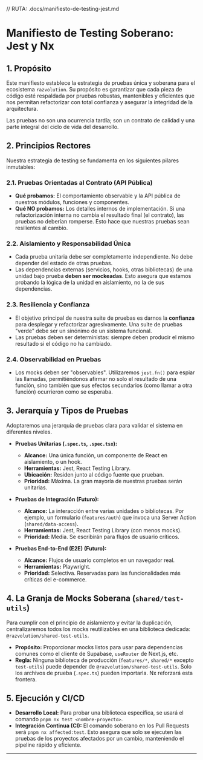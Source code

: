 // RUTA: .docs/manifiesto-de-testing-jest.md
# Manifiesto de Testing Soberano: Jest y Nx

## 1. Propósito

Este manifiesto establece la estrategia de pruebas única y soberana para el ecosistema `razvolution`. Su propósito es garantizar que cada pieza de código esté respaldada por pruebas robustas, mantenibles y eficientes que nos permitan refactorizar con total confianza y asegurar la integridad de la arquitectura.

Las pruebas no son una ocurrencia tardía; son un contrato de calidad y una parte integral del ciclo de vida del desarrollo.

## 2. Principios Rectores

Nuestra estrategia de testing se fundamenta en los siguientes pilares inmutables:

### 2.1. Pruebas Orientadas al Contrato (API Pública)

-   **Qué probamos:** El comportamiento observable y la API pública de nuestros módulos, funciones y componentes.
-   **Qué NO probamos:** Los detalles internos de implementación. Si una refactorización interna no cambia el resultado final (el contrato), las pruebas no deberían romperse. Esto hace que nuestras pruebas sean resilientes al cambio.

### 2.2. Aislamiento y Responsabilidad Única

-   Cada prueba unitaria debe ser completamente independiente. No debe depender del estado de otras pruebas.
-   Las dependencias externas (servicios, hooks, otras bibliotecas) de una unidad bajo prueba **deben ser mockeadas**. Esto asegura que estamos probando la lógica de la unidad en aislamiento, no la de sus dependencias.

### 2.3. Resiliencia y Confianza

-   El objetivo principal de nuestra suite de pruebas es darnos la **confianza** para desplegar y refactorizar agresivamente. Una suite de pruebas "verde" debe ser un sinónimo de un sistema funcional.
-   Las pruebas deben ser deterministas: siempre deben producir el mismo resultado si el código no ha cambiado.

### 2.4. Observabilidad en Pruebas

-   Los mocks deben ser "observables". Utilizaremos `jest.fn()` para espiar las llamadas, permitiéndonos afirmar no solo el resultado de una función, sino también que sus efectos secundarios (como llamar a otra función) ocurrieron como se esperaba.

## 3. Jerarquía y Tipos de Pruebas

Adoptaremos una jerarquía de pruebas clara para validar el sistema en diferentes niveles.

-   **Pruebas Unitarias (`.spec.ts`, `.spec.tsx`):**
    -   **Alcance:** Una única función, un componente de React en aislamiento, o un hook.
    -   **Herramientas:** Jest, React Testing Library.
    -   **Ubicación:** Residen junto al código fuente que prueban.
    -   **Prioridad:** Máxima. La gran mayoría de nuestras pruebas serán unitarias.

-   **Pruebas de Integración (Futuro):**
    -   **Alcance:** La interacción entre varias unidades o bibliotecas. Por ejemplo, un formulario (`features/auth`) que invoca una Server Action (`shared/data-access`).
    -   **Herramientas:** Jest, React Testing Library (con menos mocks).
    -   **Prioridad:** Media. Se escribirán para flujos de usuario críticos.

-   **Pruebas End-to-End (E2E) (Futuro):**
    -   **Alcance:** Flujos de usuario completos en un navegador real.
    -   **Herramientas:** Playwright.
    -   **Prioridad:** Selectiva. Reservadas para las funcionalidades más críticas del e-commerce.

## 4. La Granja de Mocks Soberana (`shared/test-utils`)

Para cumplir con el principio de aislamiento y evitar la duplicación, centralizaremos todos los mocks reutilizables en una biblioteca dedicada: `@razvolution/shared-test-utils`.

-   **Propósito:** Proporcionar mocks listos para usar para dependencias comunes como el cliente de Supabase, `useRouter` de Next.js, etc.
-   **Regla:** Ninguna biblioteca de producción (`features/*`, `shared/*` excepto `test-utils`) puede depender de `@razvolution/shared-test-utils`. Solo los archivos de prueba (`.spec.ts`) pueden importarla. Nx reforzará esta frontera.

## 5. Ejecución y CI/CD

-   **Desarrollo Local:** Para probar una biblioteca específica, se usará el comando `pnpm nx test <nombre-proyecto>`.
-   **Integración Continua (CI):** El comando soberano en los Pull Requests será `pnpm nx affected:test`. Esto asegura que solo se ejecuten las pruebas de los proyectos afectados por un cambio, manteniendo el pipeline rápido y eficiente.

---


